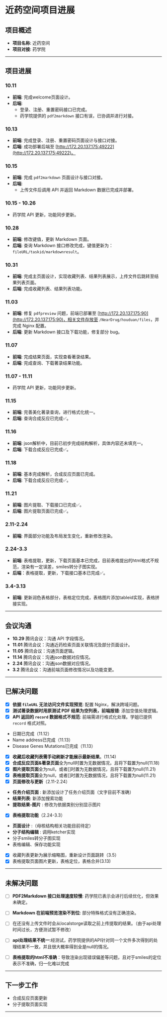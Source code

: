﻿# 近药空间项目进展

## 项目概述
- **项目名称**: 近药空间
- **项目对接**: 药学院

---

## 项目进展

### 10.11
- **前端**: 完成welcome页面设计。
- **后端**: 
  - 登录、注册、重置密码接口已完成。
  - 药学院提供的 `pdf2markdown` 接口有误，已协调并进行对接。

### 10.13
- **前端**: 完成登录、注册、重置密码页面设计与接口对接。
- **后端**: 成功部署后端至 [http://172.20.137.175:49222](http://172.20.137.175:49222)。

### 10.15
- **前端**: 完成 `pdf2markdown` 页面设计与接口对接。
- **后端**: 
  - 上传文件后调用 API 并返回 Markdown 数据已完成并部署。

### 10.15 - 10.26
- 药学院 API 更新，功能同步更新。

### 10.28
- **前端**: 修改键值，更新 Markdown 页面。
- **后端**: 查询 Markdown 接口修改完成，键值更新为：`fileURL/taskid/markdownresult`。

### 10.31
- **前端**: 完成主页面设计，实现收藏列表、结果列表展示，上传文件后跳转至结果列表页面。
- **后端**: 完成收藏列表、结果列表功能。

### 11.03
- **前端**: 修复 `pdfpreview` 问题，前端已部署至 [http://172.20.137.175:90](http://172.20.137.175:90)，相关文件存放至 `/NearDrug/houduan/files`，并完成 Nginx 配置。
- **后端**: 更新 Markdown 接口及下载功能，修复部分 bug。

### 11.07
- **前端**: 完成结果页面，实现查看著录结果。
- **后端**: 完成查询、下载著录结果功能。

### 11.07 - 11.11
- 药学院 API 更新，功能同步更新。

### 11.15
- **前端**: 完善美化著录查询，进行格式化统一。
- **后端**: 查询合成反应已完成✅。


### 11.16
- **前端**: json解析中，目前已初步完成结构解析，具体内容还未填充一。
- **后端**: 下载合成反应已完成✅。

### 11.18
- **前端**: 基本完成解析，合成反应页面已完成。
- **后端**: 下载合成反应已完成✅。

### 11.21
- **前端**: 图片提取、下载接口已完成✅。
- **后端**: 图片提取页面已完成✅。

### 2.11-2.24
- **前端**: 界面部分功能及布局发生变化，重新修改渲染。

### 2.24-3.3
- **前端**: 表格提取，更新，下载页面基本已完成，目前表格提出的html格式不规范，渲染有一定误差，smiles转分子图实现。
- **后端**：表格提取，更新，下载接口基本已完成✅。

### 3.4-3.13
- **前端**: 更新润色表格部分，表格定位完成，表格图片添加tableid实现，表格拼接实现。


---

## 会议沟通

- **10.29** 腾讯会议：沟通 API 字段情况。
- **11.01** 腾讯会议：沟通近药检索页面关联情况及部分页面设计。
- **11.05** 腾讯会议：沟通页面逻辑。
- **11.14** 腾讯会议：沟通json数据对应情况。
- **2.24** 腾讯会议：沟通json数据对应情况。
- **3.2** 腾讯会议：沟通前端页面修改情况以及功能变更。

---

## 已解决问题

- [x] **依据 `fileURL` 无法访问文件实现预览**: 配置 Nginx，解决跨域问题。
- [x]  **测试著录数据时用原测试 PDF 结果为空列表，前端报错**: 添加空值处理逻辑。
- [x]  **API 返回的 `record` 数据格式不规范**: 前端需进行格式化处理。学姐已提供 `record` 格式对照。
 - 日期已完成（11.12）
 -   Name address已完成（11.13）
 -  Disease Genes Mutations已完成（11.13）
- [x] **收藏后收藏列表需手动刷新才能展示最新结果**。(11.14)
- [x] **合成反应页面&著录页面**全为null时置为无数据情况，且将下载置为null(11.18)
- [x] **图片提取页面**全为null，或者[]时置为无数据情况，且将下载置为null(11.21)
- [x] **表格提取页面**全为null，或者[]时置为无数据情况，且将下载置为null(11.21)
- [x] **页面修改与更新**（2.11-2.24）
 -  **任务介绍页面** : 新添加设计了任务介绍页面（文字目前不准确）
 -  **结果列表**: 新添加搜索功能
 -  **提取结果-图片** : 修改为依据类别分别显示图片
- [x] **表格提取功能**（2.24-3.3）
 -  **页面设计** :（母核结构相关功能目前待定）
 -  **分子结构编辑** : 调用ketcher实现
 -  分子smiles转分子图实现
 -  表格编辑、保存功能实现
- [x] 收藏列表更新为展示缩略图，重新设计页面跳转（3.5）
- [x] 表格提取页面图片更新，表格定位，表格合并(3.13)
--- 
## 未解决问题

- [ ]  **PDF2Markdown 接口处理速度较慢**: 药学院已表示会进行后续优化，但效果未确定。

- [ ] **Markdown 在前端预览渲染不到位**: 部分特殊格式没有正确渲染。

- [ ] 在还没有上传文件时会从localstorge读取之前上传提取的结果。（由于api处理时间过长，方便测试暂不修改）
- [ ] **api处理结果不统一**:经测试，药学院提供的API针对同一个文件多次得到的处理结果不一致，并且很大概率得到全是null的情况。
- [ ] **表格提取的html不准确**：导致渲染出现错误偏差等问题，且对于smiles的定位表示不准确，归一化难以完成 

---

## 下一步工作

- 合成反应页面更新
- 分子提取页面实现


---

